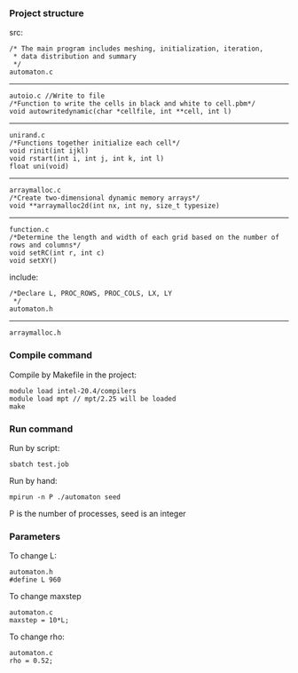 ### Project structure

src:

```
/* The main program includes meshing, initialization, iteration,
 * data distribution and summary
 */
automaton.c
```

---

```
autoio.c //Write to file
/*Function to write the cells in black and white to cell.pbm*/
void autowritedynamic(char *cellfile, int **cell, int l)
```

---

```
unirand.c 
/*Functions together initialize each cell*/
void rinit(int ijkl)
void rstart(int i, int j, int k, int l)
float uni(void)
```

---

```
arraymalloc.c
/*Create two-dimensional dynamic memory arrays*/
void **arraymalloc2d(int nx, int ny, size_t typesize)
```

---

```
function.c
/*Determine the length and width of each grid based on the number of rows and columns*/
void setRC(int r, int c)
void setXY()
```

include:

```
/*Declare L, PROC_ROWS, PROC_COLS, LX, LY
 */
automaton.h
```

---

```
arraymalloc.h
```

### Compile command

Compile by Makefile in the project:

```
module load intel-20.4/compilers
module load mpt // mpt/2.25 will be loaded
make
```

### Run command

Run by script:

```
sbatch test.job
```

Run by hand:

```
mpirun -n P ./automaton seed
```

P is the number of processes, seed is an integer

### Parameters

To change L:

```
automaton.h
#define L 960
```

To change maxstep

```
automaton.c
maxstep = 10*L;
```

To change rho:

```
automaton.c
rho = 0.52;
```

